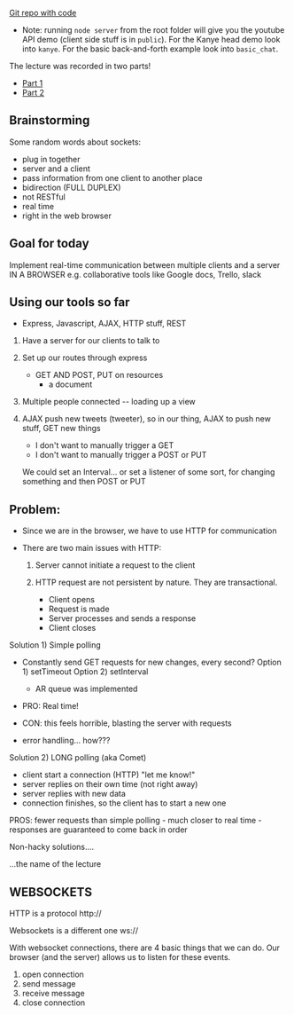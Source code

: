 [Git repo with code]()

- Note: running `node server` from the root folder will give you the youtube API demo (client side stuff is in `public`). For the Kanye head demo look into `kanye`. For the basic back-and-forth example look into `basic_chat`.

The lecture was recorded in two parts!

- [Part 1](https://www.youtube.com/watch?v=klrlvB8--ak)
- [Part 2](https://www.youtube.com/watch?v=IRlyj6VlqGw)


## Brainstorming

Some random words about sockets:
- plug in together
- server and a client
- pass information from one client to another place
- bidirection (FULL DUPLEX)
- not RESTful
- real time
- right in the web browser

## Goal for today

Implement real-time communication between multiple clients and a server IN A BROWSER
e.g. collaborative tools like Google docs, Trello, slack


## Using our tools so far

- Express, Javascript, AJAX, HTTP stuff, REST

1. Have a server for our clients to talk to
2. Set up our routes through express
    - GET AND POST, PUT on resources
        - a document
3. Multiple people connected -- loading up a view
4. AJAX push new tweets (tweeter), so in our thing, AJAX to push new stuff, GET new things
    - I don't want to manually trigger a GET
    - I don't want to manually trigger a POST or PUT

    We could set an Interval... or set a listener of some sort, for changing something and then POST or PUT

## Problem:

- Since we are in the browser, we have to use HTTP for communication
- There are two main issues with HTTP:

    1) Server cannot initiate a request to the client
    2) HTTP request are not persistent by nature. They are transactional.
    
        - Client opens
        - Request is made
        - Server processes and sends a response
        - Client closes


Solution 1) Simple polling

- Constantly send GET requests for new changes, every second?
    Option 1) setTimeout
    Option 2) setInterval

    - AR queue was implemented

- PRO: Real time!
- CON: this feels horrible, blasting the server with requests
- error handling... how???

Solution 2) LONG polling (aka Comet)

- client start a connection (HTTP) "let me know!"
- server replies on their own time (not right away)
- server replies with new data
- connection finishes, so the client has to start a new one

PROS: fewer requests than simple polling
    - much closer to real time
    - responses are guaranteed to come back in order

Non-hacky solutions....

...the name of the lecture

## WEBSOCKETS

HTTP is a protocol
http://

Websockets is a different one
ws://

With websocket connections, there are 4 basic things that we can do. Our browser (and the server) allows us to listen for these events.

1) open connection
2) send message
3) receive message
4) close connection



